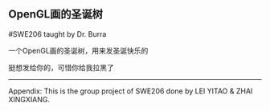 ## OpenGL画的圣诞树

#SWE206 taught by Dr. Burra

一个OpenGL画的圣诞树，用来发圣诞快乐的

挺想发给你的，可惜你给我拉黑了

---

Appendix: This is the group project of SWE206 done by LEI YITAO & ZHAI XINGXIANG.
